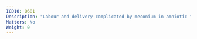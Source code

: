 ```yaml
---
ICD10: O681
Description: "Labour and delivery complicated by meconium in amniotic fluid"
Matters: No
Weight: 0
---
```

